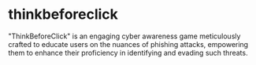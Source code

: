 # thinkbeforeclick
"ThinkBeforeClick" is an engaging cyber awareness game meticulously crafted to educate users on the nuances of phishing attacks, empowering them to enhance their proficiency in identifying and evading such threats.

